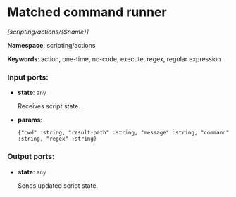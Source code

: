 # Matched command runner

_[scripting/actions/{$name}]_

__Namespace__: scripting/actions

__Keywords__: action, one-time, no-code, execute, regex, regular expression

### Input ports:

* __state__: ` any `

    Receives script state.


* __params__: 
    ```
    {"cwd" :string, "result-path" :string, "message" :string, "command" :string, "regex" :string}
    ```

### Output ports:

* __state__: ` any `

    Sends updated script state.

